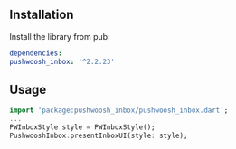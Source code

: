 ## Installation

Install the library from pub:

```yaml
dependencies:
pushwoosh_inbox: '^2.2.23'
```

## Usage
```dart
import 'package:pushwoosh_inbox/pushwoosh_inbox.dart';
...
PWInboxStyle style = PWInboxStyle();
PushwooshInbox.presentInboxUI(style: style);
```
